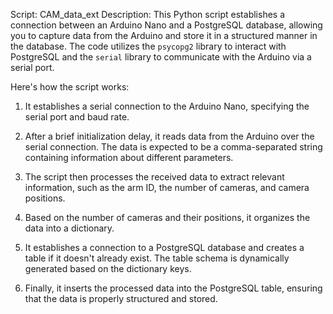 Script: CAM_data_ext
Description:
This Python script establishes a connection between an Arduino Nano and a PostgreSQL database, allowing you to capture data from the Arduino and store it in a structured manner in the database. The code utilizes the `psycopg2` library to interact with PostgreSQL and the `serial` library to communicate with the Arduino via a serial port.

Here's how the script works:

1. It establishes a serial connection to the Arduino Nano, specifying the serial port and baud rate.

2. After a brief initialization delay, it reads data from the Arduino over the serial connection. The data is expected to be a comma-separated string containing information about different parameters.

3. The script then processes the received data to extract relevant information, such as the arm ID, the number of cameras, and camera positions.

4. Based on the number of cameras and their positions, it organizes the data into a dictionary.

5. It establishes a connection to a PostgreSQL database and creates a table if it doesn't already exist. The table schema is dynamically generated based on the dictionary keys.

6. Finally, it inserts the processed data into the PostgreSQL table, ensuring that the data is properly structured and stored.
